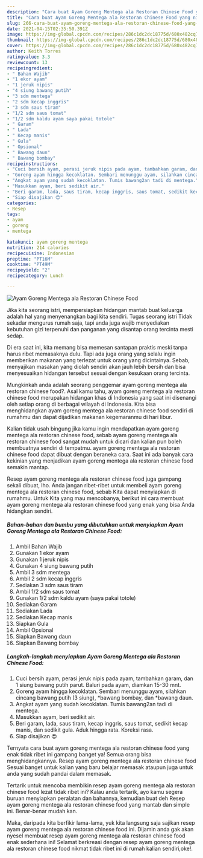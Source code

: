 ```yaml
---
description: "Cara buat Ayam Goreng Mentega ala Restoran Chinese Food yang nikmat dan Mudah Dibuat"
title: "Cara buat Ayam Goreng Mentega ala Restoran Chinese Food yang nikmat dan Mudah Dibuat"
slug: 266-cara-buat-ayam-goreng-mentega-ala-restoran-chinese-food-yang-nikmat-dan-mudah-dibuat
date: 2021-04-15T02:35:50.391Z
image: https://img-global.cpcdn.com/recipes/286c1dc2dc18775d/680x482cq70/ayam-goreng-mentega-ala-restoran-chinese-food-foto-resep-utama.jpg
thumbnail: https://img-global.cpcdn.com/recipes/286c1dc2dc18775d/680x482cq70/ayam-goreng-mentega-ala-restoran-chinese-food-foto-resep-utama.jpg
cover: https://img-global.cpcdn.com/recipes/286c1dc2dc18775d/680x482cq70/ayam-goreng-mentega-ala-restoran-chinese-food-foto-resep-utama.jpg
author: Keith Torres
ratingvalue: 3.3
reviewcount: 13
recipeingredient:
- " Bahan Wajib"
- "1 ekor ayam"
- "1 jeruk nipis"
- "4 siung bawang putih"
- "3 sdm mentega"
- "2 sdm kecap inggris"
- "3 sdm saus tiram"
- "1/2 sdm saus tomat"
- "1/2 sdm kaldu ayam saya pakai totole"
- " Garam"
- " Lada"
- " Kecap manis"
- " Gula"
- " Opsional"
- " Bawang daun"
- " Bawang bombay"
recipeinstructions:
- "Cuci bersih ayam, perasi jeruk nipis pada ayam, tambahkan garam, dan 1 siung bawang putih parut. Baluri pada ayam, diamkan 15-30 mnt."
- "Goreng ayam hingga kecoklatan. Sembari menunggu ayam, silahkan cincang bawang putih (3 siung), *bawang bombay, dan *bawang daun."
- "Angkat ayam yang sudah kecoklatan. Tumis bawang2an tadi di mentega."
- "Masukkan ayam, beri sedikit air."
- "Beri garam, lada, saus tiram, kecap inggris, saus tomat, sedikit kecap manis, dan sedikit gula. Aduk hingga rata. Koreksi rasa."
- "Siap disajikan 😍"
categories:
- Resep
tags:
- ayam
- goreng
- mentega

katakunci: ayam goreng mentega 
nutrition: 214 calories
recipecuisine: Indonesian
preptime: "PT16M"
cooktime: "PT49M"
recipeyield: "2"
recipecategory: Lunch

---
```



![Ayam Goreng Mentega ala Restoran Chinese Food](https://img-global.cpcdn.com/recipes/286c1dc2dc18775d/680x482cq70/ayam-goreng-mentega-ala-restoran-chinese-food-foto-resep-utama.jpg)

Jika kita seorang istri, mempersiapkan hidangan mantab buat keluarga adalah hal yang menyenangkan bagi kita sendiri. Tugas seorang istri Tidak sekadar mengurus rumah saja, tapi anda juga wajib menyediakan kebutuhan gizi terpenuhi dan panganan yang disantap orang tercinta mesti sedap.

Di era  saat ini, kita memang bisa memesan santapan praktis meski tanpa harus ribet memasaknya dulu. Tapi ada juga orang yang selalu ingin memberikan makanan yang terlezat untuk orang yang dicintainya. Sebab, menyajikan masakan yang diolah sendiri akan jauh lebih bersih dan bisa menyesuaikan hidangan tersebut sesuai dengan kesukaan orang tercinta. 



Mungkinkah anda adalah seorang penggemar ayam goreng mentega ala restoran chinese food?. Asal kamu tahu, ayam goreng mentega ala restoran chinese food merupakan hidangan khas di Indonesia yang saat ini disenangi oleh setiap orang di berbagai wilayah di Indonesia. Kita bisa menghidangkan ayam goreng mentega ala restoran chinese food sendiri di rumahmu dan dapat dijadikan makanan kegemaranmu di hari libur.

Kalian tidak usah bingung jika kamu ingin mendapatkan ayam goreng mentega ala restoran chinese food, sebab ayam goreng mentega ala restoran chinese food sangat mudah untuk dicari dan kalian pun boleh membuatnya sendiri di tempatmu. ayam goreng mentega ala restoran chinese food dapat dibuat dengan beraneka cara. Saat ini ada banyak cara kekinian yang menjadikan ayam goreng mentega ala restoran chinese food semakin mantap.

Resep ayam goreng mentega ala restoran chinese food juga gampang sekali dibuat, lho. Anda jangan ribet-ribet untuk membeli ayam goreng mentega ala restoran chinese food, sebab Kita dapat menyiapkan di rumahmu. Untuk Kita yang mau mencobanya, berikut ini cara membuat ayam goreng mentega ala restoran chinese food yang enak yang bisa Anda hidangkan sendiri.

<!--inarticleads1-->

##### Bahan-bahan dan bumbu yang dibutuhkan untuk menyiapkan Ayam Goreng Mentega ala Restoran Chinese Food:

1. Ambil  Bahan Wajib
1. Gunakan 1 ekor ayam
1. Gunakan 1 jeruk nipis
1. Gunakan 4 siung bawang putih
1. Ambil 3 sdm mentega
1. Ambil 2 sdm kecap inggris
1. Sediakan 3 sdm saus tiram
1. Ambil 1/2 sdm saus tomat
1. Gunakan 1/2 sdm kaldu ayam (saya pakai totole)
1. Sediakan  Garam
1. Sediakan  Lada
1. Sediakan  Kecap manis
1. Siapkan  Gula
1. Ambil  Opsional
1. Siapkan  Bawang daun
1. Siapkan  Bawang bombay




<!--inarticleads2-->

##### Langkah-langkah menyiapkan Ayam Goreng Mentega ala Restoran Chinese Food:

1. Cuci bersih ayam, perasi jeruk nipis pada ayam, tambahkan garam, dan 1 siung bawang putih parut. Baluri pada ayam, diamkan 15-30 mnt.
1. Goreng ayam hingga kecoklatan. Sembari menunggu ayam, silahkan cincang bawang putih (3 siung), *bawang bombay, dan *bawang daun.
1. Angkat ayam yang sudah kecoklatan. Tumis bawang2an tadi di mentega.
1. Masukkan ayam, beri sedikit air.
1. Beri garam, lada, saus tiram, kecap inggris, saus tomat, sedikit kecap manis, dan sedikit gula. Aduk hingga rata. Koreksi rasa.
1. Siap disajikan 😍




Ternyata cara buat ayam goreng mentega ala restoran chinese food yang enak tidak ribet ini gampang banget ya! Semua orang bisa menghidangkannya. Resep ayam goreng mentega ala restoran chinese food Sesuai banget untuk kalian yang baru belajar memasak ataupun juga untuk anda yang sudah pandai dalam memasak.

Tertarik untuk mencoba membikin resep ayam goreng mentega ala restoran chinese food lezat tidak ribet ini? Kalau anda tertarik, ayo kamu segera buruan menyiapkan peralatan dan bahannya, kemudian buat deh Resep ayam goreng mentega ala restoran chinese food yang mantab dan simple ini. Benar-benar mudah kan. 

Maka, daripada kita berfikir lama-lama, yuk kita langsung saja sajikan resep ayam goreng mentega ala restoran chinese food ini. Dijamin anda gak akan nyesel membuat resep ayam goreng mentega ala restoran chinese food enak sederhana ini! Selamat berkreasi dengan resep ayam goreng mentega ala restoran chinese food nikmat tidak ribet ini di rumah kalian sendiri,oke!.

